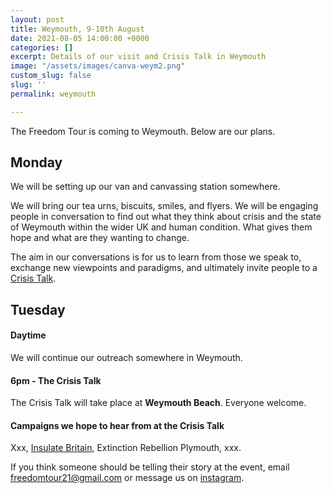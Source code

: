 ```yaml
---
layout: post
title: Weymouth, 9-10th August
date: 2021-08-05 14:00:00 +0000
categories: []
excerpt: Details of our visit and Crisis Talk in Weymouth
image: "/assets/images/canva-weym2.png"
custom_slug: false
slug: ''
permalink: weymouth

---
```

The Freedom Tour is coming to Weymouth. Below are our plans.

## Monday

We will be setting up our van and canvassing station somewhere.

We will bring our tea urns, biscuits, smiles, and flyers. We will be engaging people in conversation to find out what they think about crisis and the state of Weymouth within the wider UK and human condition. What gives them hope and what are they wanting to change.

The aim in our conversations is for us to learn from those we speak to, exchange new viewpoints and paradigms, and ultimately invite people to a [Crisis Talk](freedomtour.uk/crisis-talk).

## Tuesday

#### Daytime

We will continue our outreach somewhere in Weymouth.

#### 6pm - The Crisis Talk

The Crisis Talk will take place at **Weymouth Beach**. Everyone welcome.

#### Campaigns we hope to hear from at the Crisis Talk

Xxx, [Insulate Britain](https://www.insulatebritain.com/), Extinction Rebellion Plymouth, xxx.

If you think someone should be telling their story at the event, email freedomtour21@gmail.com or message us on [instagram](https://www.instagram.com/freedomtour21).